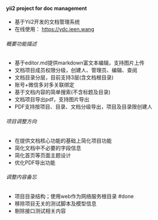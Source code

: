 #### yii2 project for doc management

- 基于Yii2开发的文档管理系统
- 在线使用： https://ydc.jeen.wang

###### 概要功能描述

- 基于editor.md提供markdown富文本编辑，支持图片上传
- 文档项目成员权限分级，创建人、管理员、编辑、查阅
- 文档目录分层，目前支持3层(含文档根目录)
- 账号+微信多对多关联绑定
- 基于文档内容的简单搜索(不含标题及目录)
- 文档项目导出pdf，支持图片导出
- PDF支持按项目、目录、文档分级导出，项目及目录限创建人

###### 项目调整方向

- 在提供文档核心功能的基础上简化项目功能
- 简化文档中不必要的字段信息
- 简化首页等页面主题设计
- 优化PDF导出功能

###### 调整内容备忘

- 项目目录结构；使用web作为网络服务根目录 #done
- 移除项目无关的测试脚本及模型信息
- 剔除接口测试相关内容
